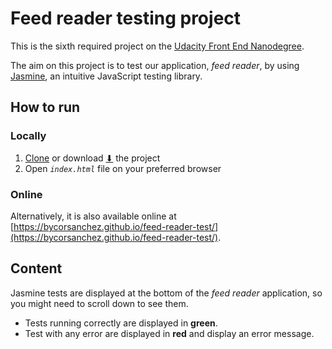# Feed reader testing project

This is the sixth required project on the [Udacity Front End Nanodegree](https://eu.udacity.com/course/front-end-web-developer-nanodegree--nd001).

The aim on this project is to test our application, *feed reader*, by using [Jasmine](http://jasmine.github.io/), an intuitive JavaScript testing library.

## How to run

### Locally

1. [Clone](https://github.com/BycorSanchez/feed-reader-test) or download [⬇](https://github.com/BycorSanchez/feed-reader-test/archive/master.zip) the project
2. Open *`index.html`* file on your preferred browser

### Online

Alternatively, it is also available online at [https://bycorsanchez.github.io/feed-reader-test/](https://bycorsanchez.github.io/feed-reader-test/).

## Content

Jasmine tests are displayed at the bottom of the *feed reader* application, so you might need to scroll down to see them.

* Tests running correctly are displayed in **green**.
* Test with any error are displayed in **red** and display an error message.